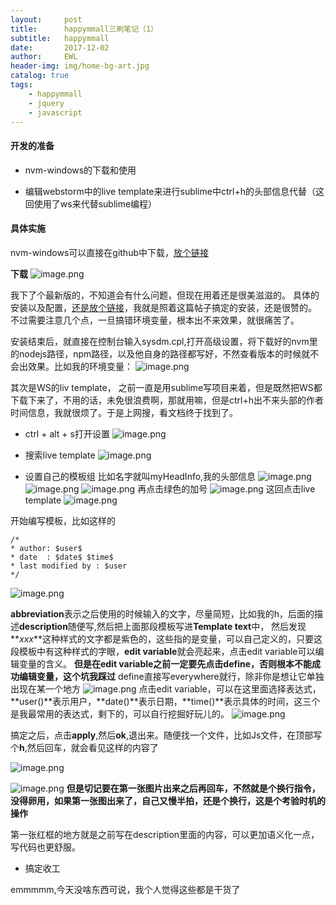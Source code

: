 ```yaml
---
layout:     post
title:      happymmall三刷笔记（1）
subtitle:   happymmall
date:       2017-12-02
author:     EWL
header-img: img/home-bg-art.jpg
catalog: true
tags:
    - happymmall
    - jquery 
    - javascript
---
```


#### 开发的准备

* nvm-windows的下载和使用

* 编辑webstorm中的live template来进行sublime中ctrl+h的头部信息代替（这回使用了ws来代替sublime编程）

#### 具体实施

nvm-windows可以直接在github中下载，[放个链接](https://github.com/coreybutler/nvm-windows)

**下载**
![image.png](http://upload-images.jianshu.io/upload_images/7930564-38187596436d3ca6.png?imageMogr2/auto-orient/strip%7CimageView2/2/w/1240)

我下了个最新版的，不知道会有什么问题，但现在用着还是很美滋滋的。
具体的安装以及配置，[还是放个链接](http://www.jianshu.com/p/28bca6529150)，我就是照着这篇帖子搞定的安装，还是很赞的。
不过需要注意几个点，一旦搞错环境变量，根本出不来效果，就很痛苦了。

安装结束后，就直接在控制台输入sysdm.cpl,打开高级设置，将下载好的nvm里的nodejs路径，npm路径，以及他自身的路径都写好，不然查看版本的时候就不会出效果。比如我的环境变量：
![image.png](http://upload-images.jianshu.io/upload_images/7930564-e779ed4ba5c3192e.png?imageMogr2/auto-orient/strip%7CimageView2/2/w/1240)

其次是WS的liv template， 之前一直是用sublime写项目来着，但是既然把WS都下载下来了，不用的话，未免很浪费啊，那就用嘛，但是ctrl+h出不来头部的作者时间信息，我就很烦了。于是上网搜，看文档终于找到了。

* ctrl + alt + s打开设置
![image.png](http://upload-images.jianshu.io/upload_images/7930564-f6414439bc822b91.png?imageMogr2/auto-orient/strip%7CimageView2/2/w/1240)

* 搜索live template
![image.png](http://upload-images.jianshu.io/upload_images/7930564-54a791015a419898.png?imageMogr2/auto-orient/strip%7CimageView2/2/w/1240)

* 设置自己的模板组
比如名字就叫myHeadInfo,我的头部信息
![image.png](http://upload-images.jianshu.io/upload_images/7930564-c97d8505f2748fc2.png?imageMogr2/auto-orient/strip%7CimageView2/2/w/1240)
![image.png](http://upload-images.jianshu.io/upload_images/7930564-4a5f3b557934564f.png?imageMogr2/auto-orient/strip%7CimageView2/2/w/1240)
![image.png](http://upload-images.jianshu.io/upload_images/7930564-87790b3565e7a47f.png?imageMogr2/auto-orient/strip%7CimageView2/2/w/1240)
再点击绿色的加号
![image.png](http://upload-images.jianshu.io/upload_images/7930564-2efb4a98b940bf1e.png?imageMogr2/auto-orient/strip%7CimageView2/2/w/1240)
这回点击live template
![image.png](http://upload-images.jianshu.io/upload_images/7930564-7e700e408f56ec34.png?imageMogr2/auto-orient/strip%7CimageView2/2/w/1240)

开始编写模板，比如这样的
```
/*
* author: $user$
* date  : $date$ $time$
* last modified by : $user
*/
```
![image.png](http://upload-images.jianshu.io/upload_images/7930564-237ab76efda1f58d.png?imageMogr2/auto-orient/strip%7CimageView2/2/w/1240)

**abbreviation**表示之后使用的时候输入的文字，尽量简短，比如我的h，后面的描述**description**随便写,然后把上面那段模板写进**Template text**中， 然后发现**$xxx$**这种样式的文字都是紫色的，这些指的是变量，可以自己定义的，只要这段模板中有这种样式的字眼，**edit variable**就会亮起来，点击edit variable可以编辑变量的含义。
**但是在edit variable之前一定要先点击define，否则根本不能成功编辑变量，这个坑我踩过**
define直接写everywhere就行，除非你是想让它单独出现在某一个地方
![image.png](http://upload-images.jianshu.io/upload_images/7930564-6c5edce4a360f46d.png?imageMogr2/auto-orient/strip%7CimageView2/2/w/1240)
点击edit variable，可以在这里面选择表达式，**user()**表示用户，**date()**表示日期，**time()**表示具体的时间，这三个是我最常用的表达式，剩下的，可以自行挖掘好玩儿的。
![image.png](http://upload-images.jianshu.io/upload_images/7930564-98166fa3ce3e16e4.png?imageMogr2/auto-orient/strip%7CimageView2/2/w/1240)

搞定之后，点击**apply**,然后**ok**,退出来。随便找一个文件，比如Js文件，在顶部写个**h**,然后回车，就会看见这样的内容了

![image.png](http://upload-images.jianshu.io/upload_images/7930564-8eb69d43ba602b66.png?imageMogr2/auto-orient/strip%7CimageView2/2/w/1240)

![image.png](http://upload-images.jianshu.io/upload_images/7930564-a9e2cd86b49cfde6.png?imageMogr2/auto-orient/strip%7CimageView2/2/w/1240)
**但是切记要在第一张图片出来之后再回车，不然就是个换行指令，没得卵用，如果第一张图出来了，自己又慢半拍，还是个换行，这是个考验时机的操作**

第一张红框的地方就是之前写在description里面的内容，可以更加语义化一点，写代码也更舒服。

* 搞定收工

emmmmm,今天没啥东西可说，我个人觉得这些都是干货了

